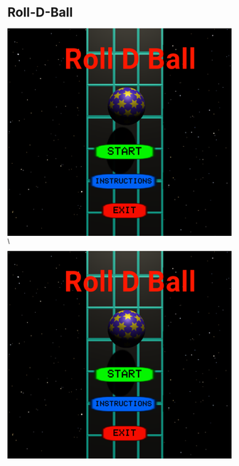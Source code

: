 # Roll-D-Ball


![Image Alt](https://github.com/akash0thapa/Roll-D-Ball/blob/e7531cea8d9273c0b72655645f0886250b63999c/image_1.png) \

![Image Alt](https://github.com/akash0thapa/Roll-D-Ball/blob/e7531cea8d9273c0b72655645f0886250b63999c/image_1.png) 
